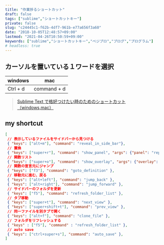 ```yaml
---
title: "作業捗るショートカット"
draft: false
tags: ["sublime","ショートカットキー"]
private: false
slug: "c24445c1-f62b-4df7-961b-e77a656f3a60"
date: "2018-10-05T12:48:57+09:00"
lastmod: "2021-04-26T10:50:59+09:00"
keywords: ["sublime","ショートカットキー","ベジプロ","プログ","プログラム"]
# headless: true
---
```


## カーソルを置いている１ワードを選択
|windows|mac|
|--|--|
|Ctrl + d|command + d|

> [Sublime Text で格好つけたい時のためのショートカット（windows,mac）](https://qiita.com/nnmr/items/3fee9cdef2833f661029)

## my shortcut
```json
[
 // 表示しているファイルをサイドバーから見つける
 { "keys": ["alt+m"], "command": "reveal_in_side_bar"},
 // 置換
 { "keys": ["super+r"], "command": "show_panel", "args": {"panel": "replace", "reverse": false} },
 // 関数リスト
 { "keys": ["super+o"], "command": "show_overlay", "args": {"overlay": "goto", "text": "@"} },
 // 関数の宣言元にジャンプ
 { "keys": ["f3"], "command": "goto_definition" },
 // 移動元に進む、戻る
 { "keys": ["alt+left"], "command": "jump_back" },
 { "keys": ["alt+right"], "command": "jump_forward" },
 // サイドバーのフォルダを更新
 { "keys": ["f5"], "command": "refresh_folder_list" },
 // タブ移動
 { "keys": ["super+t"], "command": "next_view" },
 { "keys": ["super+shift+t"], "command": "prev_view" },
 // 同一ファイルを別タブで開く
 { "keys": ["alt+f"], "command": "clone_file" },
 // フォルダをリフレッシュする
 { "keys" : ["f5"], "command" : "refresh_folder_list" },
 // auto save
 { "keys": ["ctrl+super+s"], "command": "auto_save" },
]
```

